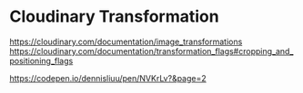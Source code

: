 # Cloudinary Transformation
https://cloudinary.com/documentation/image_transformations
https://cloudinary.com/documentation/transformation_flags#cropping_and_positioning_flags


https://codepen.io/dennisliuu/pen/NVKrLv?&page=2

